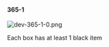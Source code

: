 #### 365-1
![dev-365-1-0.png](https://github.com/lil-lab/nlvr/raw/master/nlvr/dev/images/2/dev-365-1-0.png "dev-365-1-0.png")

Each box has at least 1 black item